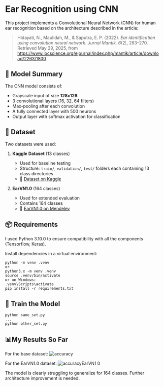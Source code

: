 # Ear Recognition using CNN

This project implements a Convolutional Neural Network (CNN) for human ear recognition based on the architecture described in the article:

> Hidayati, N., Maulidah, M., & Saputra, E. P. (2022). *Ear identification using convolution neural network. Jurnal Mantik, 6*(2), 263–270. Retrieved May 29, 2025, from https://www.iocscience.org/ejournal/index.php/mantik/article/download/2263/1800 

## 🧠 Model Summary

The CNN model consists of:
- Grayscale input of size **128x128**
- 3 convolutional layers (16, 32, 64 filters)
- Max-pooling after each convolution
- A fully connected layer with 500 neurons
- Output layer with softmax activation for classification

## 📁 Dataset

Two datasets were used:

1. **Kaggle Dataset** (13 classes)  
   - Used for baseline testing
   - Structure: `train/`, `validation/`, `test/` folders each containing 13 class directories
   - 📎 [Dataset on Kaggle](https://www.kaggle.com/datasets/omarhatif/datasets-for-ear-detection-and-recognition)

2. **EarVN1.0** (164 classes)  
   - Used for extended evaluation
   - Contains 164 classes
   - 📎 [EarVN1.0 on Mendeley](https://doi.org/10.17632/yws3v3mwx3.4)

## 📦 Requirements

I used Python 3.10.0 to ensure compatibility with all the components (Tensorflow, Keras).

Install dependencies in a virtual environment:

```
python -m venv .venv
or
python3.x -m venv .venv
source .venv/bin/activate
or on Windows:
.venv\Scripts\activate
pip install -r requirements.txt
```

## 🚀 Train the Model

```
python same_set.py
...
python other_set.py
```

## 📊My Results So Far

For the base dataset:
![accuracy](https://github.com/user-attachments/assets/ee2c1ed9-1c8f-4e99-8221-00541665f23d)

For the EarVN1.0 dataset:
![accuracyEarVN1 0](https://github.com/user-attachments/assets/4f315513-13bd-43b2-93f3-211bba6c324a)

The model is clearly struggling to generalize for 164 classes. Further architecture improvement is needed.
